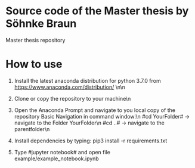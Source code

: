 # Source code of the Master thesis by Söhnke Braun
Master thesis repository




# How to use
1. Install the latest anaconda distribution for python 3.7.0 from https://www.anaconda.com/distribution/ \n\n

2. Clone or copy the repository to your machine\n

2. Open the Anaconda Prompt and navigate to you local copy of the repository
   Basic Navigation in command window:\n
      #cd YourFolder#       -> navigate to the Folder YourFolder\n
      #cd ..#               -> navigate to the parentfolder\n
      
3. Install dependencies by typing: pip3 install -r requirements.txt

4. Type #jupyter notebook# and open file example/example_notebook.ipynb
